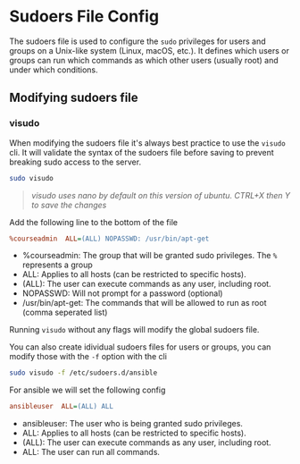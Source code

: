 # Sudoers File Config

The sudoers file is used to configure the `sudo` privileges for users and groups on a Unix-like system (Linux, macOS, etc.). It defines which users or groups can run which commands as which other users (usually root) and under which conditions.


## Modifying sudoers file

### visudo

When modifying the sudoers file it's always best practice to use the `visudo` cli. It will validate the syntax of the sudoers file before saving to prevent breaking sudo access to the server.


```bash
sudo visudo
```
>*visudo uses nano by default on this version of ubuntu. CTRL+X then Y to save the changes*

Add the following line to the bottom of the file

```ini
%courseadmin  ALL=(ALL) NOPASSWD: /usr/bin/apt-get
```
- %courseadmin: The group that will be granted sudo privileges. The `%` represents a group
- ALL: Applies to all hosts (can be restricted to specific hosts).
- (ALL): The user can execute commands as any user, including root.
- NOPASSWD: Will not prompt for a password (optional)
- /usr/bin/apt-get: The commands that will be allowed to run as root (comma seperated list)

Running `visudo` without any flags will modify the global sudoers file.

You can also create idividual sudoers files for users or groups, you can modify those with the `-f` option with the cli

```bash
sudo visudo -f /etc/sudoers.d/ansible
```

For ansible we will set the following config
```ini
ansibleuser  ALL=(ALL) ALL
```
- ansibleuser: The user who is being granted sudo privileges.
- ALL: Applies to all hosts (can be restricted to specific hosts).
- (ALL): The user can execute commands as any user, including root.
- ALL: The user can run all commands.


